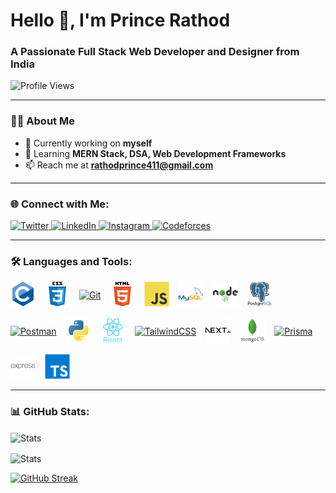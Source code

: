 <h1 align="left">Hello 👋, I'm Prince Rathod</h1>
<h3 align="left">A Passionate Full Stack Web Developer and Designer from India</h3>

<p align="left">
  <img src="https://komarev.com/ghpvc/?username=Prince-695&label=Profile%20Views&color=0e75b6&style=flat" alt="Profile Views" />
</p>

---

### 👨‍💻 About Me
- 🔭 Currently working on **myself**  
- 🌱 Learning **MERN Stack, DSA, Web Development Frameworks**  
- 📫 Reach me at **rathodprince411@gmail.com**  

---

### 🌐 Connect with Me:
<p align="left">
  <a href="https://x.com/Prince_Rathod69" target="_blank">
    <img src="https://raw.githubusercontent.com/rahuldkjain/github-profile-readme-generator/master/src/images/icons/Social/twitter.svg" alt="Twitter" height="30" width="40" />
  </a>
  <a href="https://www.linkedin.com/in/prince-rathod-3a9b1b2b8" target="_blank">
    <img src="https://raw.githubusercontent.com/rahuldkjain/github-profile-readme-generator/master/src/images/icons/Social/linked-in-alt.svg" alt="LinkedIn" height="30" width="40" />
  </a>
  <a href="https://www.instagram.com/prince_rathod695/profilecard/?igsh=MWlnMXBpdmN1ZmY3aQ==" target="_blank">
    <img src="https://raw.githubusercontent.com/rahuldkjain/github-profile-readme-generator/master/src/images/icons/Social/instagram.svg" alt="Instagram" height="30" width="40" />
  </a>
  <a href="https://codeforces.com/profile/Miraculous_695" target="_blank">
    <img src="https://raw.githubusercontent.com/rahuldkjain/github-profile-readme-generator/master/src/images/icons/Social/codeforces.svg" alt="Codeforces" height="30" width="40" />
  </a>
</p>

---

### 🛠️ Languages and Tools:
<div style="display: flex; flex-wrap: wrap; gap: 15px; align-items: center;">
  <!-- C -->
  <a href="https://www.cprogramming.com/" target="_blank" rel="noreferrer">
    <img src="https://raw.githubusercontent.com/devicons/devicon/master/icons/c/c-original.svg" alt="C" width="40" height="40" />
  </a>

  <!-- CSS3 -->
  <a href="https://www.w3schools.com/css/" target="_blank" rel="noreferrer">
    <img src="https://raw.githubusercontent.com/devicons/devicon/master/icons/css3/css3-original-wordmark.svg" alt="CSS3" width="40" height="40" />
  </a>

  <!-- Git -->
  <a href="https://git-scm.com/" target="_blank" rel="noreferrer">
    <img src="https://www.vectorlogo.zone/logos/git-scm/git-scm-icon.svg" alt="Git" width="40" height="40" />
  </a>

  <!-- HTML5 -->
  <a href="https://www.w3.org/html/" target="_blank" rel="noreferrer">
    <img src="https://raw.githubusercontent.com/devicons/devicon/master/icons/html5/html5-original-wordmark.svg" alt="HTML5" width="40" height="40" />
  </a>

  <!-- JavaScript -->
  <a href="https://developer.mozilla.org/en-US/docs/Web/JavaScript" target="_blank" rel="noreferrer">
    <img src="https://raw.githubusercontent.com/devicons/devicon/master/icons/javascript/javascript-original.svg" alt="JavaScript" width="40" height="40" />
  </a>

  <!-- MySQL -->
  <a href="https://www.mysql.com/" target="_blank" rel="noreferrer">
    <img src="https://raw.githubusercontent.com/devicons/devicon/master/icons/mysql/mysql-original-wordmark.svg" alt="MySQL" width="40" height="40" />
  </a>

  <!-- Node.js -->
  <a href="https://nodejs.org" target="_blank" rel="noreferrer">
    <img src="https://raw.githubusercontent.com/devicons/devicon/master/icons/nodejs/nodejs-original-wordmark.svg" alt="Node.js" width="40" height="40" />
  </a>

  <!-- PostgreSQL -->
  <a href="https://www.postgresql.org" target="_blank" rel="noreferrer">
    <img src="https://raw.githubusercontent.com/devicons/devicon/master/icons/postgresql/postgresql-original-wordmark.svg" alt="PostgreSQL" width="40" height="40" />
  </a>

  <!-- Postman -->
  <a href="https://postman.com" target="_blank" rel="noreferrer">
    <img src="https://www.vectorlogo.zone/logos/getpostman/getpostman-icon.svg" alt="Postman" width="40" height="40" />
  </a>

  <!-- Python -->
  <a href="https://www.python.org" target="_blank" rel="noreferrer">
    <img src="https://raw.githubusercontent.com/devicons/devicon/master/icons/python/python-original.svg" alt="Python" width="40" height="40" />
  </a>

  <!-- React -->
  <a href="https://reactjs.org/" target="_blank" rel="noreferrer">
    <img src="https://raw.githubusercontent.com/devicons/devicon/master/icons/react/react-original-wordmark.svg" alt="React" width="40" height="40" />
  </a>

  <!-- TailwindCSS -->
  <a href="https://tailwindcss.com/" target="_blank" rel="noreferrer">
    <img src="https://www.vectorlogo.zone/logos/tailwindcss/tailwindcss-icon.svg" alt="TailwindCSS" width="40" height="40" />
  </a>

  <!-- Next.js -->
  <a href="https://nextjs.org/" target="_blank" rel="noreferrer">
    <img src="https://raw.githubusercontent.com/devicons/devicon/master/icons/nextjs/nextjs-original-wordmark.svg" alt="Next.js" width="40" height="40" />
  </a>

  <!-- MongoDB -->
  <a href="https://www.mongodb.com/" target="_blank" rel="noreferrer">
    <img src="https://raw.githubusercontent.com/devicons/devicon/master/icons/mongodb/mongodb-original-wordmark.svg" alt="MongoDB" width="40" height="40" />
  </a>

  <!-- Prisma -->
  <a href="https://www.prisma.io/" target="_blank" rel="noreferrer">
    <img src="https://avatars.githubusercontent.com/u/17219288?s=200&v=4" alt="Prisma" width="40" height="40" />
  </a>

  <!-- Express -->
   <a href="https://expressjs.com/" target="_blank" rel="noreferrer" >
    <img src="https://raw.githubusercontent.com/devicons/devicon/master/icons/express/express-original-wordmark.svg" alt="Express" width="40" height="40" />
   </a>
   
  <!-- TypeScript -->
  <a href="https://www.typescriptlang.org/" target="_blank" rel="noreferrer">
    <img src="https://raw.githubusercontent.com/devicons/devicon/master/icons/typescript/typescript-original.svg" alt="TypeScript" width="40" height="40" />
  </a>

</div>


---

### 📊 GitHub Stats:
<p>
  <img align="center" src="https://github-readme-stats.vercel.app/api/top-langs?username=Prince-695&show_icons=true&theme=light&locale=en&layout=compact" alt="Stats" />
</p>
<p>
  <img align="center" src="https://github-readme-stats.vercel.app/api?username=Prince-695&show_icons=true&theme=light&locale=en" alt="Stats" />
</p>
<p>
  <a href="https://git.io/streak-stats"><img src="https://streak-stats.demolab.com?user=Prince-695&theme=dark" alt="GitHub Streak" /></a>
</p>


